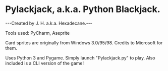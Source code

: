 # Pylackjack, a.k.a. Python Blackjack.

---Created by J. H. a.k.a. Hexadecane.---

Tools used: PyCharm, Aseprite

Card sprites are originally from Windows 3.0/95/98. Credits to Microsoft for them.

Uses Python 3 and Pygame. Simply launch "Pylackjack.py" to play.
Also included is a CLI version of the game!

